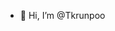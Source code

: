- 👋 Hi, I’m @Tkrunpoo

<!---
Tkrunpoo/Tkrunpoo is a ✨ special ✨ repository because its `README.md` (this file) appears on your GitHub profile.
You can click the Preview link to take a look at your changes.
--->
